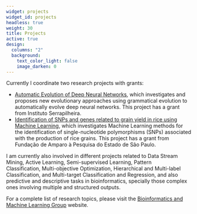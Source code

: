```yaml
---
widget: projects
widget_id: projects
headless: true
weight: 30
title: Projects
active: true
design:
  columns: "2"
  background:
    text_color_light: false
    image_darken: 0
---
```

Currently I coordinate two research projects with grants:

* [Automatic Evolution of Deep Neural Networks](https://serrapilheira.org/pesquisadores/ricardo-cerri/), which investigates and proposes new evolutionary approaches using grammatical evolution to automatically evolve deep neural networks. This project has a grant from Instituto Serrapilheira.
* [Identification of SNPs and genes related to grain yield in rice using Machine Learning](https://bv.fapesp.br/en/auxilios/107677/identification-of-snps-and-genes-related-to-grain-yield-in-rice-using-machine-learning/), which investigates Machine Learning methods for the identification of single-nucleotide polymorphisms (SNPs) associated with the production of rice grains. This project has a grant from Fundação de Amparo à Pesquisa do Estado de São Paulo.

I am currently also involved in different projects related to Data Stream Mining, Active Learning, Semi-supervised Learning, Pattern Classification, Multi-objective Optimization, Hierarchical and Multi-label Classification, and Multi-target Classification and Regression, and also predictive and descriptive tasks in bioinformatics, specially those complex ones involving multiple and structured outputs. 

For a complete list of research topics, please visit the [Bioinformatics and Machine Learning Group](http://www.biomal.ufscar.br/research.html) website.